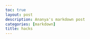 ```yaml
---
toc: true
layout: post
description: Ananya's markdown post
categories: [markdown]
title: hacks
---
```


